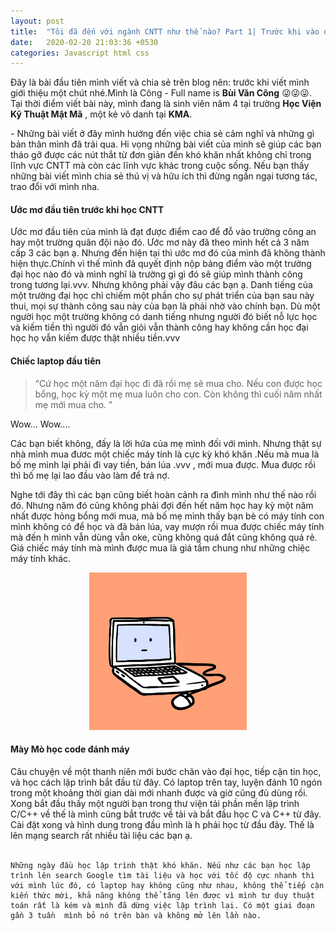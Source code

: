 ```yaml
---
layout: post
title:  "Tôi đã đến với ngành CNTT như thế nào? Part 1| Trước khi vào đại học"
date:   2020-02-20 21:03:36 +0530
categories: Javascript html css
---
```

 Đây là bài đầu tiên mình viết và chia sẻ trên blog nên: trước khi viết mình giới thiệu một chút nhé.Mình là Công - Full name is **Bùi Văn Công** 😜😜😜. Tại thời điểm viết bài này, mình đang là sinh viên năm 4 tại trường **Học Viện Kỹ Thuật Mật Mã** , một kẻ vô danh tại **KMA**. 

 <p class="textPost">
 - Những bài viết ở đây mình hướng đến việc chia sẻ cảm nghĩ và những gì bản thân mình đã trải qua. Hi vọng những bài viết của mình sẽ giúp các bạn tháo gỡ được các nút thắt từ đơn giản đến khó khăn nhất không chỉ trong lĩnh vực CNTT mà còn các lĩnh vực khác trong cuộc sống. Nếu bạn thấy những bài viết mình chia sẻ thú vị và hữu ích thì đừng ngần ngại tương tác, trao đổi với mình nha.
 </p>

 <h4> Ước mơ đầu tiên trước khi học CNTT</h4>
 <p class="textPost"> Ước mơ đầu tiên của mình là đạt được điểm cao để  đỗ  vào trường công an hay một trường quân đội nào đó. Ước mơ này đã theo mình hết cả 3 năm cấp 3 các bạn ạ. Nhưng đến hiện tại thì ước mơ đó của mình đã không thành hiện thực.Chính vì thế mình đã quyết định nộp bảng điểm vào một trường đại học nào đó và mình nghĩ là  trường gì gì đó sẽ giúp mình thành công trong tương lại.vvv. Nhưng không phải vậy đâu các bạn ạ. Danh tiếng của một trường đại học chỉ chiếm một phần cho sự phát triển của bạn sau này thui, mọi sự thành công sau này của bạn là phải nhờ vào chính bạn. Dù một người học một trường không có danh tiếng nhưng người đó biết nỗ  lực học và kiếm tiền thì người đó vẫn giỏi vẫn thành công hay không cần học đại học họ vẫn kiếm được thật nhiều tiền.vvv </p>

 <h4>Chiếc laptop đầu tiên</h4>
<blockquote>
    <div class="textPost">
    “Cứ học một năm đại học đi đã rồi mẹ sẽ mua cho. Nếu con được học bổng, học kỳ một mẹ mua luôn cho con. Còn không thì cuối năm nhất mẹ mới mua cho. ”
    </div>
 </blockquote>

 Wow... Wow....

<p class="textPost">
    Các bạn biết không, đấy là lời hứa của mẹ mình đối với mình. Nhưng thật sự nhà mình mua đươc một chiếc máy tính là cực kỳ khó khăn .Nếu mà mua là bố mẹ mình lại phải đi vay tiền, bán lúa .vvv , mới mua được. Mua được rồi thì bố mẹ lại lao đầu vào làm để trả nợ.
</p>

<p class="textPost">
    Nghe tới đây thì các bạn cũng biết hoàn cảnh ra đình mình như thế nào rồi đó. Nhưng năm đó cũng không phải đợi đến hết năm học hay kỳ một năm nhất được hỏng bổng mới mua, mà bố mẹ mình thấy bạn bè có máy tính con mình không có để  học  và đã bán lúa, vay mượn rồi mua được chiếc máy tính mà đến h mình vẫn dùng vẫn oke, cũng không quá đắt cũng không quá rẻ. Giá chiếc máy tính mà mình được mua là giá tầm chung như những chiệc máy tính khác.

</p>

<p style="display: block;
  margin-left: auto;
  margin-right: auto;
  width: 50%;">
   <img src="/assets/pc.gif"/>
</p>


<h4>Mày Mò học code đánh máy</h4>
<p class ="textPost">
    Câu chuyện về một thanh niên mới bước chân vào đại học, tiếp cận tin học, và học cách lập trình bắt đầu từ đây. Có laptop trên tay, luyện đánh 10 ngón trong một khoảng thời gian dài mới nhanh được và giờ cũng đủ dùng rồi. Xong bắt đầu thấy một người bạn trong thư viện tải phần mền lập trình C/C++ về thế  là mình cũng bắt trước về  tải và bắt đầu học C và C++ từ đây. Cài đặt xong và hình dung trong đầu mình là h phải học từ đầu đây. Thế  là lên mạng search rất nhiều tài liệu các bạn ạ. <br><br>

    Những ngày đầu học lập trình thật khó khăn. Nếu như các bạn học lập trình lên search Google tìm tài liệu và học với tốc độ cực nhanh thì với mình lúc đó, có laptop hay không cũng như nhau, không thể tiếp cận kiến thức mới, khả năng không thể tăng lên được vì mình tư duy thuật toán rất là kém và mình đã dừng việc lập trình lại. Có một giai đoạn gần 3 tuần  mình bỏ nó trên bàn và không mở lên lần nào.

</p>
